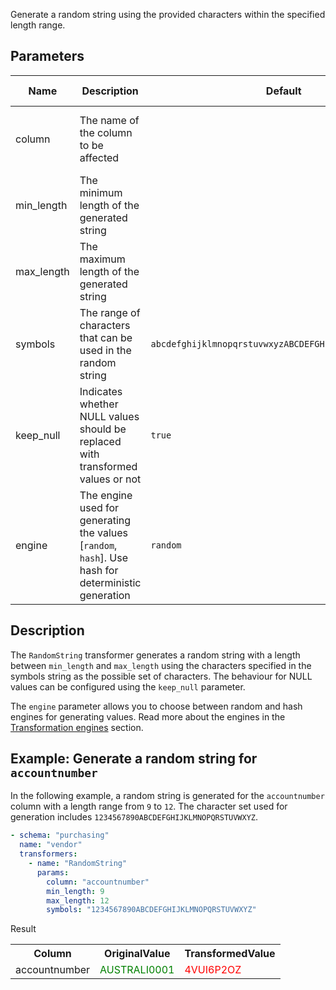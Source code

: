 Generate a random string using the provided characters within the specified length range.

## Parameters

| Name       | Description                                                                                         | Default                                                | Required | Supported DB types                  |
|------------|-----------------------------------------------------------------------------------------------------|--------------------------------------------------------|----------|-------------------------------------|
| column     | The name of the column to be affected                                                               |                                                        | Yes      | text, varchar, char, bpchar, citext |
| min_length | The minimum length of the generated string                                                          |                                                        | Yes      | -                                   |
| max_length | The maximum length of the generated string                                                          |                                                        | Yes      | -                                   |
| symbols    | The range of characters that can be used in the random string                                       | `abcdefghijklmnopqrstuvwxyzABCDEFGHIJKLMNOPQRSTUVWXYZ` | No       | -                                   |
| keep_null  | Indicates whether NULL values should be replaced with transformed values or not                     | `true`                                                 | No       | -                                   |
| engine     | The engine used for generating the values [`random`, `hash`]. Use hash for deterministic generation | `random`                                               | No       | -                                   |

## Description

The `RandomString` transformer generates a random string with a length between `min_length` and `max_length` using the
characters specified in the symbols string as the possible set of characters. The behaviour for NULL values can be
configured using the `keep_null` parameter.

The `engine` parameter allows you to choose between random and hash engines for generating values. Read more about the
engines in the [Transformation engines](../transformation_engines.md) section.

## Example: Generate a random string for `accountnumber`

In the following example, a random string is generated for the `accountnumber` column with a length range from `9`
to `12`. The
character set used for generation includes `1234567890ABCDEFGHIJKLMNOPQRSTUVWXYZ`.

``` yaml title="RandomString transformer example"
- schema: "purchasing"
  name: "vendor"
  transformers:
    - name: "RandomString"
      params:
        column: "accountnumber"
        min_length: 9
        max_length: 12
        symbols: "1234567890ABCDEFGHIJKLMNOPQRSTUVWXYZ"
```

Result

<table>
<tr>
<th>Column</th><th>OriginalValue</th><th>TransformedValue</th>
</tr>
<tr>
<td>accountnumber</td><td><span style="color:green">AUSTRALI0001</span></td><td><span style="color:red">4VUI6P2OZ</span></td>
</tr>
</table>
